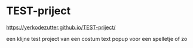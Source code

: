 # TEST-priject

https://yerkodezutter.github.io/TEST-priject/

een klijne test project van een costum text popup voor een spelletje of zo
